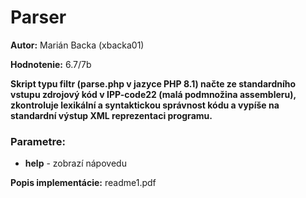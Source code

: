 # Parser

**Autor:** Marián Backa (xbacka01)

**Hodnotenie:** 6.7/7b

**Skript typu filtr (parse.php v jazyce PHP 8.1) načte ze standardního vstupu zdrojový kód v IPP-code22 (malá podmnožina assembleru), zkontroluje lexikální a syntaktickou správnost kódu a vypíše na standardní
výstup XML reprezentaci programu.**

### Parametre:
- **help** - zobrazí nápovedu

**Popis implementácie:** readme1.pdf

